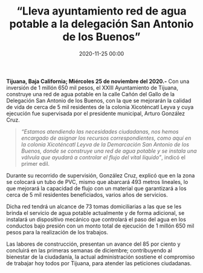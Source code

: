 ﻿---
layout: blog
title:  “Lleva ayuntamiento red de agua potable a la delegación San Antonio de los Buenos”
date:  2020-11-25 00:00
categories: tijuana
permalink: /:categories/:title:output_ext
image: /img/cnr/lleva-ayutameinto-red-de-agua-potable.jpg
autor: 
---
**Tijuana, Baja California; Miércoles 25 de noviembre del 2020.-** Con una inversión de 1 millón 650 mil pesos, el XXIII Ayuntamiento de Tijuana, construye una red de agua potable en la calle Cañón del Gallo de la Delegación San Antonio de los Buenos, con la que se mejorarán la calidad de vida de cerca de 5 mil residentes de la colonia Xicoténcatl Leyva y cuya ejecución fue supervisada por el presidente municipal, Arturo González Cruz.

>_“Estamos atendiendo las necesidades ciudadanas, nos hemos encargado de asignar los recursos correspondientes, como aquí en la colonia Xicoténcatl Leyva de la Demarcación San Antonio de los Buenos, donde se construye una red de agua potable y se instala una válvula que ayudará a controlar el flujo del vital líquido”_, indicó el primer edil.

Durante su recorrido de supervisión, González Cruz, explicó que en la zona se colocará un tubo de PVC, mismo que abarcará 493 metros lineales, lo que mejorará la capacidad de flujo con un material que garantizará a los cerca de 5 mil residentes beneficiados, varios años de servicios. 

Dicha red tendrá un alcance de 73 tomas domiciliarias a las que se les brinda el servicio de agua potable actualmente y de forma adicional, se instalará un dispositivo mecánico que controlará el paso del agua en los conductos bajo presión con un monto total de ejecución de 1 millón  650 mil pesos para la realización de los trabajos.

Las labores de construcción, presentan un avance del 85 por ciento y concluirá en las primeras semanas de diciembre; contribuyendo al bienestar de la ciudadanía, la actual administración sostiene el compromiso de trabajar hoy todos por Tijuana, para atender las peticiones ciudadanas.

<div id="carouselExampleSlidesOnly" class="carousel slide" data-ride="carousel">
  <div class="carousel-inner">
    <div class="carousel-item active">
       <img class="d-block w-100" src="/img/cnr/" loading="lazy"  alt="">
    </div>
  </div>
</div>
